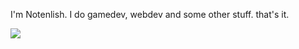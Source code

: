 I'm Notenlish. I do gamedev, webdev and some other stuff. that's it.

![](https://github-readme-stats.hackclub.dev/api/wakatime?username=2564&api_domain=hackatime.hackclub.com&theme=tokyonight&custom_title=Hackatime+Stats&cache_seconds=0&langs_count=8)